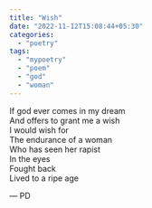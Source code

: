 ```yaml
---
title: "Wish"
date: "2022-11-12T15:08:44+05:30"
categories:
  - "poetry"
tags:
  - "mypoetry"
  - "poem"
  - "god"
  - "woman"
---
```


If god ever comes in my dream  
And offers to grant me a wish  
I would wish for  
The endurance of a woman  
Who has seen her rapist  
In the eyes  
Fought back  
Lived to a ripe age

— PD
